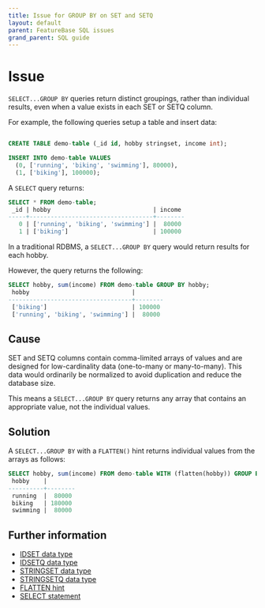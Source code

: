 ```yaml
---
title: Issue for GROUP BY on SET and SETQ
layout: default
parent: FeatureBase SQL issues
grand_parent: SQL guide
---
```

# Issue

`SELECT...GROUP BY` queries return distinct groupings, rather than individual results, even when a value exists in each SET or SETQ column.

For example, the following queries setup a table and insert data:

```sql

CREATE TABLE demo-table (_id id, hobby stringset, income int);

INSERT INTO demo-table VALUES
  (0, ['running', 'biking', 'swimming'], 80000),
  (1, ['biking'], 100000);
```

A `SELECT` query returns:

```sql
SELECT * FROM demo-table;
 _id | hobby                             | income
-----+-----------------------------------+--------
   0 | ['running', 'biking', 'swimming'] |  80000
   1 | ['biking']                        | 100000
```

In a traditional RDBMS, a `SELECT...GROUP BY` query would return results for each hobby.

However, the query returns the following:

```sql
SELECT hobby, sum(income) FROM demo-table GROUP BY hobby;
 hobby                             |        
-----------------------------------+--------
 ['biking']                        | 100000
 ['running', 'biking', 'swimming'] |  80000
```

## Cause

SET and SETQ columns contain comma-limited arrays of values and are designed for low-cardinality data (one-to-many or many-to-many). This data would ordinarily be normalized to avoid duplication and reduce the database size.

This means a `SELECT...GROUP BY` query returns any array that contains an appropriate value, not the individual values.

## Solution

A `SELECT...GROUP BY` with a `FLATTEN()` hint returns individual values from the arrays as follows:

```sql
SELECT hobby, sum(income) FROM demo-table WITH (flatten(hobby)) GROUP BY hobby;
 hobby    |        
----------+--------
 running  |  80000
 biking   | 180000
 swimming |  80000
```

## Further information

* [IDSET data type](/docs/sql-guide/data-types/data-type-idset)
* [IDSETQ data type](/docs/sql-guide/data-types/data-type-idsetq)
* [STRINGSET data type](/docs/sql-guide/data-types/data-type-stringset)
* [STRINGSETQ data type](/docs/sql-guide/data-types/data-type-stringsetq)
* [FLATTEN hint](/docs/sql-guide/hints/hint-flatten)
* [SELECT statement](/docs/sql-guide/statements/statement-select)
